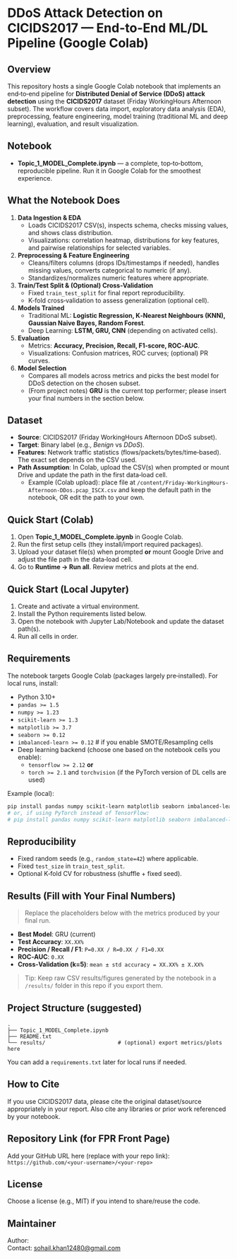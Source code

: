 DDoS Attack Detection on CICIDS2017 — End-to-End ML/DL Pipeline (Google Colab)
=============================================================================

Overview
--------
This repository hosts a single Google Colab notebook that implements an end‑to‑end pipeline for **Distributed Denial of Service (DDoS) attack detection** using the **CICIDS2017** dataset (Friday WorkingHours Afternoon subset). The workflow covers data import, exploratory data analysis (EDA), preprocessing, feature engineering, model training (traditional ML and deep learning), evaluation, and result visualization.

Notebook
--------
- **Topic_1_MODEL_Complete.ipynb** — a complete, top‑to‑bottom, reproducible pipeline. Run it in Google Colab for the smoothest experience.

What the Notebook Does
----------------------
1. **Data Ingestion & EDA**
   - Loads CICIDS2017 CSV(s), inspects schema, checks missing values, and shows class distribution.
   - Visualizations: correlation heatmap, distributions for key features, and pairwise relationships for selected variables.
2. **Preprocessing & Feature Engineering**
   - Cleans/filters columns (drops IDs/timestamps if needed), handles missing values, converts categorical to numeric (if any).
   - Standardizes/normalizes numeric features where appropriate.
3. **Train/Test Split & (Optional) Cross‑Validation**
   - Fixed `train_test_split` for final report reproducibility.
   - K‑fold cross‑validation to assess generalization (optional cell).
4. **Models Trained**
   - Traditional ML: **Logistic Regression, K‑Nearest Neighbours (KNN), Gaussian Naive Bayes, Random Forest**.
   - Deep Learning: **LSTM, GRU, CNN** (depending on activated cells).
5. **Evaluation**
   - Metrics: **Accuracy, Precision, Recall, F1‑score, ROC‑AUC**.
   - Visualizations: Confusion matrices, ROC curves; (optional) PR curves.
6. **Model Selection**
   - Compares all models across metrics and picks the best model for DDoS detection on the chosen subset.
   - (From project notes) **GRU** is the current top performer; please insert your final numbers in the section below.

Dataset
-------
- **Source**: CICIDS2017 (Friday WorkingHours Afternoon DDoS subset).
- **Target**: Binary label (e.g., *Benign* vs *DDoS*).
- **Features**: Network traffic statistics (flows/packets/bytes/time‑based). The exact set depends on the CSV used.
- **Path Assumption**: In Colab, upload the CSV(s) when prompted or mount Drive and update the path in the first data‑load cell.
  - Example (Colab upload): place file at `/content/Friday-WorkingHours-Afternoon-DDos.pcap_ISCX.csv` and keep the default path in the notebook, OR edit the path to your own.

Quick Start (Colab)
-------------------
1. Open **Topic_1_MODEL_Complete.ipynb** in Google Colab.
2. Run the first setup cells (they install/import required packages).
3. Upload your dataset file(s) when prompted **or** mount Google Drive and adjust the file path in the data‑load cell.
4. Go to **Runtime → Run all**. Review metrics and plots at the end.

Quick Start (Local Jupyter)
---------------------------
1. Create and activate a virtual environment.
2. Install the Python requirements listed below.
3. Open the notebook with Jupyter Lab/Notebook and update the dataset path(s).
4. Run all cells in order.

Requirements
------------
The notebook targets Google Colab (packages largely pre‑installed). For local runs, install:
- Python 3.10+
- `pandas >= 1.5`
- `numpy >= 1.23`
- `scikit-learn >= 1.3`
- `matplotlib >= 3.7`
- `seaborn >= 0.12`
- `imbalanced-learn >= 0.12`   # if you enable SMOTE/Resampling cells
- Deep learning backend (choose one based on the notebook cells you enable):
  - `tensorflow >= 2.12` **or**
  - `torch >= 2.1` and `torchvision` (if the PyTorch version of DL cells are used)

Example (local):
```bash
pip install pandas numpy scikit-learn matplotlib seaborn imbalanced-learn tensorflow
# or, if using PyTorch instead of TensorFlow:
# pip install pandas numpy scikit-learn matplotlib seaborn imbalanced-learn torch torchvision --index-url https://download.pytorch.org/whl/cu118
```

Reproducibility
---------------
- Fixed random seeds (e.g., `random_state=42`) where applicable.
- Fixed `test_size` in `train_test_split`.
- Optional K‑fold CV for robustness (shuffle + fixed seed).

Results (Fill with Your Final Numbers)
--------------------------------------
> Replace the placeholders below with the metrics produced by your final run.

- **Best Model**: GRU (current)  
- **Test Accuracy**: `XX.XX%`  
- **Precision / Recall / F1**: `P=0.XX / R=0.XX / F1=0.XX`  
- **ROC‑AUC**: `0.XX`  
- **Cross‑Validation (k=5)**: `mean ± std accuracy = XX.XX% ± X.XX%`  

> Tip: Keep raw CSV results/figures generated by the notebook in a `/results/` folder in this repo if you export them.

Project Structure (suggested)
-----------------------------
```
.
├── Topic_1_MODEL_Complete.ipynb
├── README.txt
└── results/                       # (optional) export metrics/plots here
```
You can add a `requirements.txt` later for local runs if needed.

How to Cite
-----------
If you use CICIDS2017 data, please cite the original dataset/source appropriately in your report. Also cite any libraries or prior work referenced by your notebook.

Repository Link (for FPR Front Page)
------------------------------------
Add your GitHub URL here (replace with your repo link):  
`https://github.com/<your-username>/<your-repo>`

License
-------
Choose a license (e.g., MIT) if you intend to share/reuse the code.

Maintainer
----------
Author: <Your Sohail Ahmad Khan>  
Contact: <sohail.khan12480@gmail.com>
